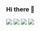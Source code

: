 ### Hi there 👋

<!--
**tagjune12/tagjune12** is a ✨ _special_ ✨ repository because its `README.md` (this file) appears on your GitHub profile.

Here are some ideas to get you started:

- 🔭 I’m currently working on ...
- 🌱 I’m currently learning ...
- 👯 I’m looking to collaborate on ...
- 🤔 I’m looking for help with ...
- 💬 Ask me about ...
- 📫 How to reach me: ...
- 😄 Pronouns: ...
- ⚡ Fun fact: ...
-->
<a href="#" target="_blank"><img src="https://img.shields.io/badge/HTML5-000000?style=flat&logo=html5"/></a>
<a href="#" target="_blank"><img src="https://img.shields.io/badge/CSS3-1572B6?style=flat&logo=css3"/></a>
<a href="#" target="_blank"><img src="https://img.shields.io/badge/JavaScript-000000?style=flat&logo=JavaScript"/></a>
<a href="#" target="_blank"><img src="https://img.shields.io/badge/React-000000?style=flat&logo=React"/></a>
